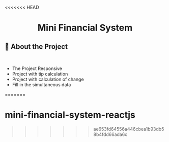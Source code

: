 <<<<<<< HEAD
<h1 align="center">
    Mini Financial System
</h1>

## 📂 About the Project 
<br/>
<ul>
    <li>The Project Responsive</li>
    <li>Project  with tip calculation</li>
    <li>Project with calculation of change</li>
    <li>Fill in the simultaneous data</li>
</ul>

=======
# mini-financial-system-reactjs
>>>>>>> ae653fd64556a446cbea1b93db58b4fdd66ada6c
